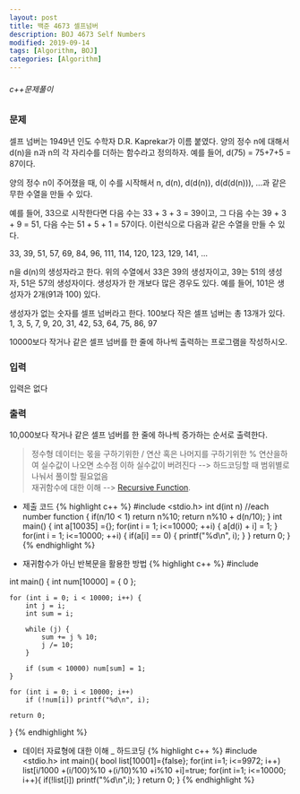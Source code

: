 ```yaml
---
layout: post
title: 백준 4673 셀프넘버	
description: BOJ 4673 Self Numbers 
modified: 2019-09-14
tags: [Algorithm, BOJ]
categories: [Algorithm]
---
```

###### c++문제풀이
 
### 문제
셀프 넘버는 1949년 인도 수학자 D.R. Kaprekar가 이름 붙였다. 양의 정수 n에 대해서 d(n)을 n과 n의 각 자리수를 더하는 함수라고 정의하자. 예를 들어, d(75) = 75+7+5 = 87이다.

양의 정수 n이 주어졌을 때, 이 수를 시작해서 n, d(n), d(d(n)), d(d(d(n))), ...과 같은 무한 수열을 만들 수 있다. 

예를 들어, 33으로 시작한다면 다음 수는 33 + 3 + 3 = 39이고, 그 다음 수는 39 + 3 + 9 = 51, 다음 수는 51 + 5 + 1 = 57이다. 이런식으로 다음과 같은 수열을 만들 수 있다.

33, 39, 51, 57, 69, 84, 96, 111, 114, 120, 123, 129, 141, ...

n을 d(n)의 생성자라고 한다. 위의 수열에서 33은 39의 생성자이고, 39는 51의 생성자, 51은 57의 생성자이다. 생성자가 한 개보다 많은 경우도 있다. 예를 들어, 101은 생성자가 2개(91과 100) 있다. 

생성자가 없는 숫자를 셀프 넘버라고 한다. 100보다 작은 셀프 넘버는 총 13개가 있다. 1, 3, 5, 7, 9, 20, 31, 42, 53, 64, 75, 86, 97

10000보다 작거나 같은 셀프 넘버를 한 줄에 하나씩 출력하는 프로그램을 작성하시오.

### 입력
입력은 없다

### 출력
10,000보다 작거나 같은 셀프 넘버를 한 줄에 하나씩 증가하는 순서로 출력한다.


> 정수형 데이터는 몫을 구하기위한 / 연산 혹은 나머지를 구하기위한 % 연산을하여 실수값이 나오면 소수점 이하 실수값이 버려진다 --> 하드코딩할 때 범위별로 나눠서 풀이할 필요없음   
> 재귀함수에 대한 이해 --> [Recursive Function](https://mg729.github.io//algorithm/2019/09/15/DataStructure_RecursiveFunction/).  

* 제출 코드
{% highlight c++ %}
#include <stdio.h>
int d(int n) //each number function
{
	if(n/10 < 1)
	    return n%10;
	return n%10 + d(n/10);
}
int main()
{
    int a[10035] ={};
	for(int i = 1; i<=10000; ++i)
	{
		a[d(i) + i] = 1;
	}
	for(int i = 1; i<=10000; ++i)
	{
		if(a[i] == 0)
		{
			printf("%d\n", i);
		}
	}
	return 0;
}
{% endhighlight %}  
  
* 재귀함수가 아닌 반복문을 활용한 방법
{% highlight c++ %}
#include <cstdio>

int main()
{
	int num[10000] = { 0 };

	for (int i = 0; i < 10000; i++) {
		int j = i;
		int sum = i;

		while (j) {
			sum += j % 10;
			j /= 10;
		}

		if (sum < 10000) num[sum] = 1;
	}

	for (int i = 0; i < 10000; i++)
		if (!num[i]) printf("%d\n", i);

	return 0;
} 
{% endhighlight %}

* 데이터 자료형에 대한 이해 _ 하드코딩
{% highlight c++ %}
#include <stdio.h>
int main(){
	bool list[10001]={false};
	for(int i=1; i<=9972; i++)
		list[i/1000 +(i/100)%10 +(i/10)%10 +i%10 +i]=true;
	for(int i=1; i<=10000; i++){
		if(!list[i])
			printf("%d\n",i);
	}
	return 0;
}
{% endhighlight %}

